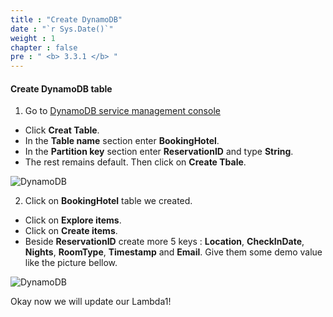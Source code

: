 ```yaml
---
title : "Create DynamoDB"
date : "`r Sys.Date()`"
weight : 1
chapter : false
pre : " <b> 3.3.1 </b> "
---
```



#### Create DynamoDB table 
1. Go to [DynamoDB service management console](https://ap-southeast-2.console.aws.amazon.com/dynamodbv2/home)
  + Click **Creat Table**.
  + In the **Table name** section enter **BookingHotel**.
  + In the **Partition key** section enter **ReservationID** and type **String**.
  + The rest remains default. Then click on **Create Tbale**.

![DynamoDB](/images/3.connect/DynamoDB-01.png)

2. Click on **BookingHotel** table we created.
  + Click on **Explore items**.
  + Click on **Create items**.
  + Beside **ReservationID** create more 5 keys : **Location**, **CheckInDate**, **Nights**, **RoomType**, **Timestamp** and **Email**. Give them some demo value like the picture bellow. 

![DynamoDB](/images/3.connect/DynamoDB-02.png)

Okay now we will update our Lambda1!
